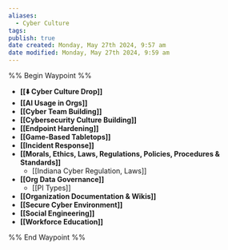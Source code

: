 ```yaml
---
aliases:
  - Cyber Culture
tags: 
publish: true
date created: Monday, May 27th 2024, 9:57 am
date modified: Monday, May 27th 2024, 9:59 am
---
```

%% Begin Waypoint %%
- **[[⬇️ Cyber Culture Drop]]**
- **[[AI Usage in Orgs]]**
- **[[Cyber Team Building]]**
- **[[Cybersecurity Culture Building]]**
- **[[Endpoint Hardening]]**
- **[[Game-Based Tabletops]]**
- **[[Incident Response]]**
- **[[Morals, Ethics, Laws, Regulations, Policies, Procedures & Standards]]**
	- [[Indiana Cyber Regulation, Laws]]
- **[[Org Data Governance]]**
	- [[PI Types]]
- **[[Organization Documentation & Wikis]]**
- **[[Secure Cyber Environment]]**
- **[[Social Engineering]]**
- **[[Workforce Education]]**

%% End Waypoint %%